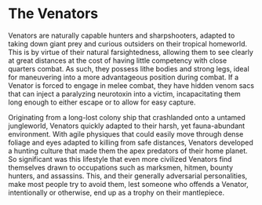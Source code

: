 # The Venators

Venators are naturally capable hunters and sharpshooters, adapted to taking down giant prey and curious outsiders on their tropical homeworld. This is by virtue of their natural farsightedness, allowing them to see clearly at great distances at the cost of having little competency with close quarters combat. As such, they possess lithe bodies and strong legs, ideal for maneuvering into a more advantageous position during combat. If a Venator is forced to engage in melee combat, they have hidden venom sacs that can inject a paralyzing neurotoxin into a victim, incapacitating them long enough to either escape or to allow for easy capture.

Originating from a long-lost colony ship that crashlanded onto a untamed jungleworld, Venators quickly adapted to their harsh, yet fauna-abundant environment. With agile physiques that could easily move through dense foliage and eyes adapted to killing from safe distances, Venators developed a hunting culture that made them the apex predators of their home planet. So significant was this lifestyle that even more civilized Venators find themselves drawn to occupations such as marksmen, hitmen, bounty hunters, and assassins. This, and their generally adversarial personalities, make most people try to avoid them, lest someone who offends a Venator, intentionally or otherwise, end up as a trophy on their mantlepiece.
